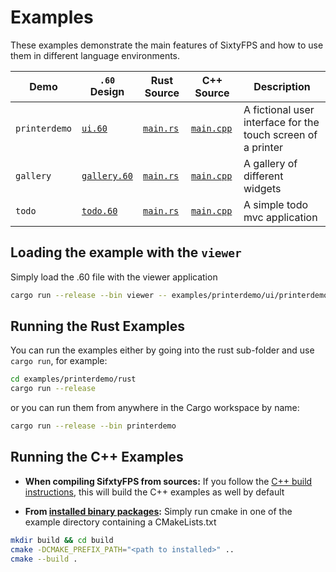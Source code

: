 # Examples

These examples demonstrate the main features of SixtyFPS and how to use them in different language environments.

Demo | `.60` Design | Rust Source | C++ Source | Description
--- | --- | --- | --- | ---
`printerdemo`| [`ui.60`](./printerdemo/ui/printerdemo.60) | [`main.rs`](./printerdemo/rust/main.rs) | [`main.cpp`](./printerdemo/cpp/main.cpp) | A fictional user interface for the touch screen of a printer
`gallery` |[`gallery.60`](./gallery/gallery.60) | [`main.rs`](./gallery/main.rs) | [`main.cpp`](./gallery/main.cpp) | A gallery of different widgets
`todo` |[`todo.60`](./todo/ui/gallery.60) | [`main.rs`](./todo/rust/main.rs) | [`main.cpp`](./todo/cpp/main.cpp) | A simple todo mvc application


## Loading the example with the `viewer`

Simply load the .60 file with the viewer application

```sh
cargo run --release --bin viewer -- examples/printerdemo/ui/printerdemo.60
```

## Running the Rust Examples

You can run the examples either by going into the rust sub-folder and use `cargo run`, for example:

```sh
cd examples/printerdemo/rust
cargo run --release
```

or you can run them from anywhere in the Cargo workspace by name:

```sh
cargo run --release --bin printerdemo
```

## Running the C++ Examples

 * **When compiling SifxtyFPS from sources:** If you follow the [C++ build instructions](/docs/building.md#c-build), this will build the C++
examples as well by default

 * **From [installed binary packages](/api/sixtyfps-cpp/README.md#binary-packages):** Simply run cmake in one of the example directory containing a CMakeLists.txt

 ```sh
 mkdir build && cd build
 cmake -DCMAKE_PREFIX_PATH="<path to installed>" ..
 cmake --build .
 ```

